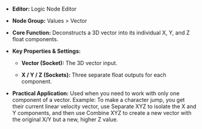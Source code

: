- **Editor:** Logic Node Editor
    
- **Node Group:** Values > Vector
    
- **Core Function:** Deconstructs a 3D vector into its individual X, Y, and Z float components.
    
- **Key Properties & Settings:**
    
    - **Vector (Socket):** The 3D vector input.
        
    - **X / Y / Z (Sockets):** Three separate float outputs for each component.
        
- **Practical Application:** Used when you need to work with only one component of a vector. Example: To make a character jump, you get their current linear velocity vector, use Separate XYZ to isolate the X and Y components, and then use Combine XYZ to create a new vector with the original X/Y but a new, higher Z value.